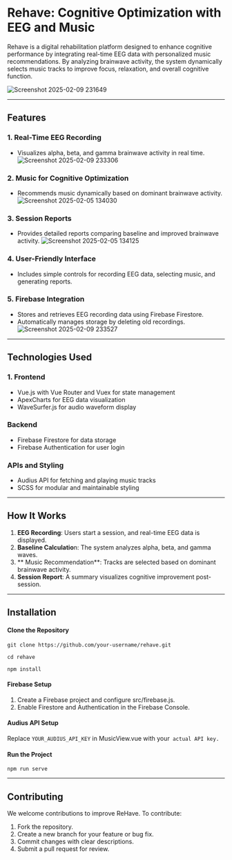 # **Rehave: Cognitive Optimization with EEG and Music**

Rehave is a digital rehabilitation platform designed to enhance cognitive performance by integrating real-time EEG data with personalized music recommendations. By analyzing brainwave activity, the system dynamically selects music tracks to improve focus, relaxation, and overall cognitive function.


![Screenshot 2025-02-09 231649](https://github.com/user-attachments/assets/ce3b5fe0-6772-4eb6-8d80-794116983e67)

------------

## **Features**
### 1. Real-Time EEG Recording
  - Visualizes alpha, beta, and gamma brainwave activity in real time.
    ![Screenshot 2025-02-09 233306](https://github.com/user-attachments/assets/eb87566b-7987-44a8-ad23-35914fdce9f3)


### 2. Music for Cognitive Optimization
  - Recommends music dynamically based on dominant brainwave activity.
    ![Screenshot 2025-02-05 134030](https://github.com/user-attachments/assets/c01f24a8-6d28-4954-828a-2158474c4056)

### 3. Session Reports
  - Provides detailed reports comparing baseline and improved brainwave activity.
    ![Screenshot 2025-02-05 134125](https://github.com/user-attachments/assets/0771055d-b3db-4185-98eb-83ea04b9f2fc)


### 4. User-Friendly Interface
 - Includes simple controls for recording EEG data, selecting music, and generating reports.

### 5. Firebase Integration
 - Stores and retrieves EEG recording data using Firebase Firestore.
 - Automatically manages storage by deleting old recordings.
    ![Screenshot 2025-02-09 233527](https://github.com/user-attachments/assets/a5e24aec-ecf2-4bfc-8410-82986661b212)


------------
## Technologies Used
### 1. Frontend
- Vue.js with Vue Router and Vuex for state management
- ApexCharts for EEG data visualization
- WaveSurfer.js for audio waveform display
### Backend
- Firebase Firestore for data storage
- Firebase Authentication for user login
### APIs and Styling
- Audius API for fetching and playing music tracks
- SCSS for modular and maintainable styling


------------

## How It Works
1. **EEG Recording**: Users start a session, and real-time EEG data is displayed.
2. **Baseline Calculatio**n: The system analyzes alpha, beta, and gamma waves.
3. ** Music Recommendation**: Tracks are selected based on dominant brainwave activity.
4. **Session Report**: A summary visualizes cognitive improvement post-session.


------------

## Installation
#### Clone the Repository
`git clone https://github.com/your-username/rehave.git`

`cd rehave`

`npm install`

#### Firebase Setup
1. Create a Firebase project and configure src/firebase.js.
2. Enable Firestore and Authentication in the Firebase Console.

#### Audius API Setup
Replace `YOUR_AUDIUS_API_KEY` in MusicView.vue with your` actual API key.`

#### Run the Project

`npm run serve`


------------

## Contributing
We welcome contributions to improve ReHave. To contribute:

1. Fork the repository.
2. Create a new branch for your feature or bug fix.
3. Commit changes with clear descriptions.
4. Submit a pull request for review.




